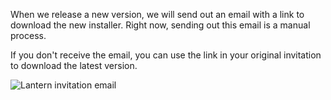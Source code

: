 When we release a new version, we will send out an email with a link to download the new installer. Right now, sending out this email is a manual process.

If you don't receive the email, you can use the link in your original invitation to download the latest version. 

![Lantern invitation email](https://dl.dropboxusercontent.com/u/253631/download_links.png)